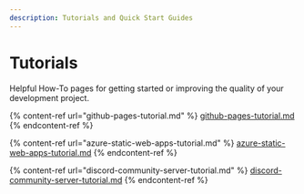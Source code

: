 ```yaml
---
description: Tutorials and Quick Start Guides
---
```


# Tutorials

Helpful How-To pages for getting started or improving the quality of your development project.

{% content-ref url="github-pages-tutorial.md" %}
[github-pages-tutorial.md](github-pages-tutorial.md)
{% endcontent-ref %}

{% content-ref url="azure-static-web-apps-tutorial.md" %}
[azure-static-web-apps-tutorial.md](azure-static-web-apps-tutorial.md)
{% endcontent-ref %}

{% content-ref url="discord-community-server-tutorial.md" %}
[discord-community-server-tutorial.md](discord-community-server-tutorial.md)
{% endcontent-ref %}
